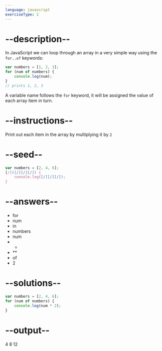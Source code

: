 ```yaml
---
language: javascript
exerciseType: 2
---
```


# --description--

In JavaScript we can loop through an array in a very simple way using the `for..of` keywords:
```javascript
var numbers = [1, 2, 3];
for (num of numbers) {
	console.log(num);
}
// prints 1, 2, 3 
```
A variable name follows the `for` keyword, it will be assigned the value of each array item in turn.

# --instructions--

Print out each item in the array by multiplying it by `2`

# --seed--

```javascript
var numbers = [2, 4, 6];
[/]([/][/][/]) {
    console.log([/][/][/]);
}
```

# --answers--

- for 
- num 
- in 
- numbers
- num 
- * 
- ** 
- of 
- 2

# --solutions--

```javascript
var numbers = [2, 4, 6];
for (num of numbers) {
    console.log(num * 2);
}
```

# --output--

4
8
12

